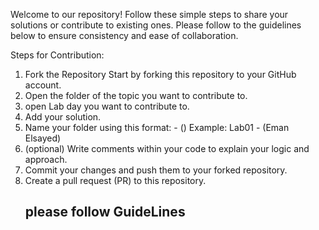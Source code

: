 Welcome to our repository! Follow these simple steps to share your solutions or contribute to existing ones. Please follow to the guidelines below to ensure consistency and ease of collaboration.

Steps for Contribution:
1. Fork the Repository
Start by forking this repository to your GitHub account.
2. Open the folder of the topic you want to contribute to.
3. open Lab day you want to contribute to.
4. Add your solution.
5. Name your folder using this format:
<Lab day> - (<your name>)
Example: Lab01 - (Eman Elsayed)
6. (optional) Write comments within your code to explain your logic and approach.
7. Commit your changes and push them to your forked repository.
8. Create a pull request (PR) to this repository.
   ## please follow GuideLines